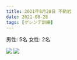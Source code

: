 ```yaml
---
title: 2021年8月28日 不動岩
date: 2021-08-28
tags: [ゲレンデ訓練]
---
```

男性: 5名
女性: 2名


![](/2021/08/28/20210828/1.jpg)
![](/2021/08/28/20210828/2.jpg)
